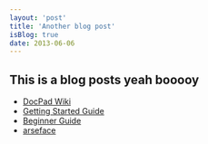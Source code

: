 ```yaml
---
layout: 'post'
title: 'Another blog post'
isBlog: true
date: 2013-06-06
---
```


## This is a blog posts yeah booooy

- [DocPad Wiki](https://github.com/bevry/docpad/wiki)
- [Getting Started Guide](https://github.com/bevry/docpad/wiki/Getting-Started)
- [Beginner Guide](https://github.com/bevry/docpad/wiki/Beginner-Guide)
- [arseface](http://google.com)
